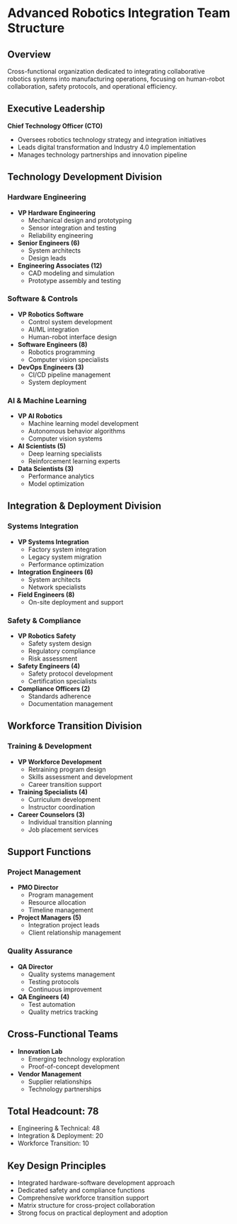 # Advanced Robotics Integration Team Structure

## Overview
Cross-functional organization dedicated to integrating collaborative robotics systems into manufacturing operations, focusing on human-robot collaboration, safety protocols, and operational efficiency.

## Executive Leadership
**Chief Technology Officer (CTO)**
- Oversees robotics technology strategy and integration initiatives
- Leads digital transformation and Industry 4.0 implementation
- Manages technology partnerships and innovation pipeline

## Technology Development Division

### Hardware Engineering
- **VP Hardware Engineering**
  - Mechanical design and prototyping
  - Sensor integration and testing
  - Reliability engineering
- **Senior Engineers (6)**
  - System architects
  - Design leads
- **Engineering Associates (12)**
  - CAD modeling and simulation
  - Prototype assembly and testing

### Software & Controls
- **VP Robotics Software**
  - Control system development
  - AI/ML integration
  - Human-robot interface design
- **Software Engineers (8)**
  - Robotics programming
  - Computer vision specialists
- **DevOps Engineers (3)**
  - CI/CD pipeline management
  - System deployment

### AI & Machine Learning
- **VP AI Robotics**
  - Machine learning model development
  - Autonomous behavior algorithms
  - Computer vision systems
- **AI Scientists (5)**
  - Deep learning specialists
  - Reinforcement learning experts
- **Data Scientists (3)**
  - Performance analytics
  - Model optimization

## Integration & Deployment Division

### Systems Integration
- **VP Systems Integration**
  - Factory system integration
  - Legacy system migration
  - Performance optimization
- **Integration Engineers (6)**
  - System architects
  - Network specialists
- **Field Engineers (8)**
  - On-site deployment and support

### Safety & Compliance
- **VP Robotics Safety**
  - Safety system design
  - Regulatory compliance
  - Risk assessment
- **Safety Engineers (4)**
  - Safety protocol development
  - Certification specialists
- **Compliance Officers (2)**
  - Standards adherence
  - Documentation management

## Workforce Transition Division

### Training & Development
- **VP Workforce Development**
  - Retraining program design
  - Skills assessment and development
  - Career transition support
- **Training Specialists (4)**
  - Curriculum development
  - Instructor coordination
- **Career Counselors (3)**
  - Individual transition planning
  - Job placement services

## Support Functions

### Project Management
- **PMO Director**
  - Program management
  - Resource allocation
  - Timeline management
- **Project Managers (5)**
  - Integration project leads
  - Client relationship management

### Quality Assurance
- **QA Director**
  - Quality systems management
  - Testing protocols
  - Continuous improvement
- **QA Engineers (4)**
  - Test automation
  - Quality metrics tracking

## Cross-Functional Teams
- **Innovation Lab**
  - Emerging technology exploration
  - Proof-of-concept development
- **Vendor Management**
  - Supplier relationships
  - Technology partnerships

## Total Headcount: 78
- Engineering & Technical: 48
- Integration & Deployment: 20
- Workforce Transition: 10

## Key Design Principles
- Integrated hardware-software development approach
- Dedicated safety and compliance functions
- Comprehensive workforce transition support
- Matrix structure for cross-project collaboration
- Strong focus on practical deployment and adoption

